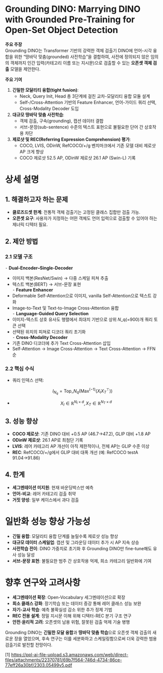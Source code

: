 # Grounding DINO: Marrying DINO with Grounded Pre-Training for Open-Set Object Detection

**주요 주장**  
Grounding DINO는 Transformer 기반의 강력한 객체 검출기 DINO에 언어-시각 융합을 위한 “땅바닥 맞춤(grounded) 사전학습”을 결합하여, 사전에 정의되지 않은 임의의 객체까지 인간 입력(카테고리 이름 또는 지시문)으로 검출할 수 있는 **오픈셋 객체 검출** 모델을 제안한다.  

**주요 기여**  
1. **긴밀한 모달리티 융합(tight fusion)**:  
   - Neck, Query Init, Head 총 3단계에 걸친 교차-모달리티 융합 모듈 설계  
   - Self-/Cross-Attention 기반의 Feature Enhancer, 언어-가이드 쿼리 선택, Cross-Modality Decoder 도입  
2. **대규모 땅바닥 맞춤 사전학습**:  
   - 객체 검출, 구속(grounding), 캡션 데이터 결합  
   - 서브-문장(sub-sentence) 수준의 텍스트 표현으로 불필요한 단어 간 상호작용 차단  
3. **제로샷 및 REC(Referring Expression Comprehension) 평가**:  
   - COCO, LVIS, ODinW, RefCOCO/+/g 벤치마크에서 기존 모델 대비 제로샷 AP 크게 향상  
   - COCO 제로샷 52.5 AP, ODinW 제로샷 26.1 AP (Swin-L) 기록  

# 상세 설명

## 1. 해결하고자 하는 문제  
- **클로즈드셋 한계**: 전통적 객체 검출기는 고정된 클래스 집합만 검출 가능.  
- **오픈셋 요구**: 사용자가 지정하는 어떤 객체도 언어 입력으로 검출할 수 있어야 하는 제너릭 디텍터 필요.  

## 2. 제안 방법  
### 2.1 모델 구조  
⁃ **Dual-Encoder–Single-Decoder**  
  -  이미지 백본(ResNet/Swin) → 다중 스케일 피쳐 추출  
  -  텍스트 백본(BERT) → 서브-문장 표현  
⁃ **Feature Enhancer**  
  -  Deformable Self-Attention으로 이미지, vanilla Self-Attention으로 텍스트 강화  
  -  Image-to-Text 및 Text-to-Image Cross-Attention 융합  
⁃ **Language-Guided Query Selection**  
  -  이미지-텍스트 상호 유사도 행렬에서 최대치 기반으로 상위 𝑁_q(=900)개 쿼리 토큰 선택  
  -  선택된 위치의 피쳐로 디코더 쿼리 초기화  
⁃ **Cross-Modality Decoder**  
  -  기존 DINO 디코더에 추가 Text Cross-Attention 삽입  
  -  Self-Attention → Image Cross-Attention → Text Cross-Attention → FFN 순  

### 2.2 핵심 수식  
- 쿼리 인덱스 선택:  

$$
I_{N_q} = \mathrm{Top}\_{N_q}\bigl(\text{Max}^{(-1)}(X_I X_T^\top)\bigr)
$$  
  
-  $$X_I\in\mathbb{R}^{N_I\times d}, X_T\in\mathbb{R}^{N_T\times d}$$  

## 3. 성능 향상  
- **COCO 제로샷**: 기존 DINO 대비 +0.5 AP (46.7→47.2), GLIP 대비 +1.8 AP  
- **ODinW 제로샷**: 26.1 AP로 최첨단 기록  
- **LVIS**: 레어 카테고리 AP 개선이 아직 제한적이나, 전체 AP는 GLIP 수준 이상  
- **REC**: RefCOCO/+/g에서 GLIP 대비 대폭 개선 (예: RefCOCO testA 91.04→91.86)  

## 4. 한계  
- **세그멘테이션 미지원**: 현재 바운딩박스만 예측  
- **언어-비교**: 레어 카테고리 검출 취약  
- **거짓 양성**: 일부 케이스에서 과다 검출  

# 일반화 성능 향상 가능성

- **긴밀 융합**: 모달리티 융합 단계를 늘릴수록 제로샷 성능 향상  
- **대규모 데이터 스케일업**: 캡션 및 그라운딩 데이터 추가 시 AP 지속 상승  
- **사전학습 전이**: DINO 가중치로 초기화 후 Grounding DINO만 fine-tune해도 유사 성능 달성  
- **서브-문장 표현**: 불필요한 범주 간 상호작용 억제, 희소 카테고리 일반화에 기여  

# 향후 연구와 고려사항  
- **세그멘테이션 확장**: Open-Vocabulary 세그멘테이션으로 확장  
- **희소 클래스 강화**: 장기학습 또는 데이터 증강 통해 레어 클래스 성능 보완  
- **자기-교사 학습**: 예측 불확실성 감소 위한 추가 정제 기법  
- **REC 전용 설계**: 정밀 지시문 이해 위해 디텍터-REC 분기 구조 연구  
- **안전·윤리적 고려**: 오픈셋의 남용 위험, 잘못된 검출 억제 기술 병행  

Grounding DINO는 **긴밀한 모달 융합**과 **땅바닥 맞춤 학습**으로 오픈셋 객체 검출의 새로운 장을 열었으며, 후속 연구는 이를 세분화하고 스케일링함으로써 더욱 강력한 범용 검출기로 발전할 전망이다.

[1] https://ppl-ai-file-upload.s3.amazonaws.com/web/direct-files/attachments/22370781/69b7f564-746d-4734-86ce-77eff26a30bf/2303.05499v5.pdf
